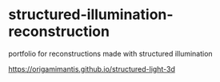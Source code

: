 # structured-illumination-reconstruction
portfolio for reconstructions made with structured illumination

https://origamimantis.github.io/structured-light-3d
